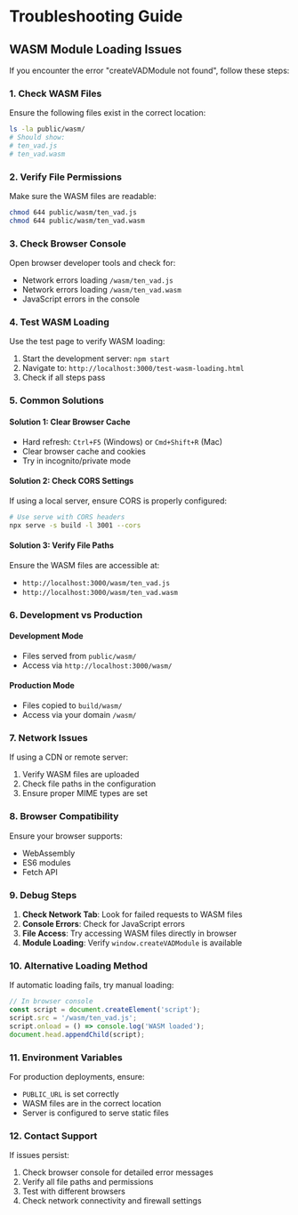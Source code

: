 # Troubleshooting Guide

## WASM Module Loading Issues

If you encounter the error "createVADModule not found", follow these steps:

### 1. Check WASM Files

Ensure the following files exist in the correct location:

```bash
ls -la public/wasm/
# Should show:
# ten_vad.js
# ten_vad.wasm
```

### 2. Verify File Permissions

Make sure the WASM files are readable:

```bash
chmod 644 public/wasm/ten_vad.js
chmod 644 public/wasm/ten_vad.wasm
```

### 3. Check Browser Console

Open browser developer tools and check for:
- Network errors loading `/wasm/ten_vad.js`
- Network errors loading `/wasm/ten_vad.wasm`
- JavaScript errors in the console

### 4. Test WASM Loading

Use the test page to verify WASM loading:

1. Start the development server: `npm start`
2. Navigate to: `http://localhost:3000/test-wasm-loading.html`
3. Check if all steps pass

### 5. Common Solutions

#### Solution 1: Clear Browser Cache
- Hard refresh: `Ctrl+F5` (Windows) or `Cmd+Shift+R` (Mac)
- Clear browser cache and cookies
- Try in incognito/private mode

#### Solution 2: Check CORS Settings
If using a local server, ensure CORS is properly configured:

```bash
# Use serve with CORS headers
npx serve -s build -l 3001 --cors
```

#### Solution 3: Verify File Paths
Ensure the WASM files are accessible at:
- `http://localhost:3000/wasm/ten_vad.js`
- `http://localhost:3000/wasm/ten_vad.wasm`

### 6. Development vs Production

#### Development Mode
- Files served from `public/wasm/`
- Access via `http://localhost:3000/wasm/`

#### Production Mode
- Files copied to `build/wasm/`
- Access via your domain `/wasm/`

### 7. Network Issues

If using a CDN or remote server:
1. Verify WASM files are uploaded
2. Check file paths in the configuration
3. Ensure proper MIME types are set

### 8. Browser Compatibility

Ensure your browser supports:
- WebAssembly
- ES6 modules
- Fetch API

### 9. Debug Steps

1. **Check Network Tab**: Look for failed requests to WASM files
2. **Console Errors**: Check for JavaScript errors
3. **File Access**: Try accessing WASM files directly in browser
4. **Module Loading**: Verify `window.createVADModule` is available

### 10. Alternative Loading Method

If automatic loading fails, try manual loading:

```javascript
// In browser console
const script = document.createElement('script');
script.src = '/wasm/ten_vad.js';
script.onload = () => console.log('WASM loaded');
document.head.appendChild(script);
```

### 11. Environment Variables

For production deployments, ensure:
- `PUBLIC_URL` is set correctly
- WASM files are in the correct location
- Server is configured to serve static files

### 12. Contact Support

If issues persist:
1. Check browser console for detailed error messages
2. Verify all file paths and permissions
3. Test with different browsers
4. Check network connectivity and firewall settings 